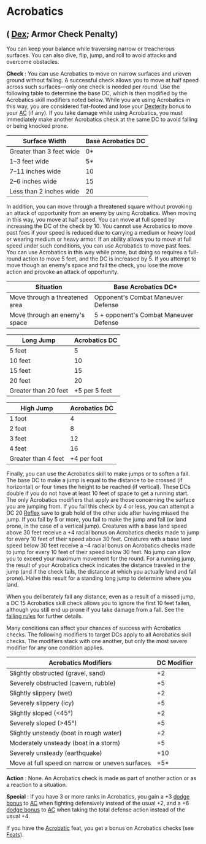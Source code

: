 # Acrobatics

## ( [Dex](../gettingStarted.html#_dexterity); Armor Check Penalty)

You can keep your balance while traversing narrow or treacherous surfaces. You can also dive, flip, jump, and roll to avoid attacks and overcome obstacles.

**Check** : You can use Acrobatics to move on narrow surfaces and uneven ground without falling. A successful check allows you to move at half speed across such surfaces—only one check is needed per round. Use the following table to determine the base DC, which is then modified by the Acrobatics skill modifiers noted below. While you are using Acrobatics in this way, you are considered flat-footed and lose your [Dexterity](../gettingStarted.html#_dexterity) bonus to your [AC](../combat.html#_armor-class) (if any). If you take damage while using Acrobatics, you must immediately make another Acrobatics check at the same DC to avoid falling or being knocked prone.

| Surface Width | Base Acrobatics DC |
| --- | --- |
| Greater than 3 feet wide | 0\* |
| 1–3 feet wide | 5\* |
| 7–11 inches wide | 10 |
| 2–6 inches wide | 15 |
| Less than 2 inches wide | 20 |

In addition, you can move through a threatened square without provoking an attack of opportunity from an enemy by using Acrobatics. When moving in this way, you move at half speed. You can move at full speed by increasing the DC of the check by 10. You cannot use Acrobatics to move past foes if your speed is reduced due to carrying a medium or heavy load or wearing medium or heavy armor. If an ability allows you to move at full speed under such conditions, you can use Acrobatics to move past foes. You can use Acrobatics in this way while prone, but doing so requires a full-round action to move 5 feet, and the DC is increased by 5. If you attempt to move though an enemy's space and fail the check, you lose the move action and provoke an attack of opportunity.

| Situation | Base Acrobatics DC\* |
| --- | --- |
| Move through a threatened area | Opponent's Combat Maneuver Defense |
| Move through an enemy's space | 5 + opponent's Combat Maneuver Defense |

  
  

| Long Jump | Acrobatics DC |
| --- | --- |
| 5 feet | 5 |
| 10 feet | 10 |
| 15 feet | 15 |
| 20 feet | 20 |
| Greater than 20 feet | +5 per 5 feet |

| High Jump | Acrobatics DC |
| --- | --- |
| 1 foot | 4 |
| 2 feet | 8 |
| 3 feet | 12 |
| 4 feet | 16 |
| Greater than 4 feet | +4 per foot |

Finally, you can use the Acrobatics skill to make jumps or to soften a fall. The base DC to make a jump is equal to the distance to be crossed (if horizontal) or four times the height to be reached (if vertical). These DCs double if you do not have at least 10 feet of space to get a running start. The only Acrobatics modifiers that apply are those concerning the surface you are jumping from. If you fail this check by 4 or less, you can attempt a DC 20 [Reflex](../combat.html#_reflex) save to grab hold of the other side after having missed the jump. If you fail by 5 or more, you fail to make the jump and fall (or land prone, in the case of a vertical jump). Creatures with a base land speed above 30 feet receive a +4 racial bonus on Acrobatics checks made to jump for every 10 feet of their speed above 30 feet. Creatures with a base land speed below 30 feet receive a –4 racial bonus on Acrobatics checks made to jump for every 10 feet of their speed below 30 feet. No jump can allow you to exceed your maximum movement for the round. For a running jump, the result of your Acrobatics check indicates the distance traveled in the jump (and if the check fails, the distance at which you actually land and fall prone). Halve this result for a standing long jump to determine where you land.

When you deliberately fall any distance, even as a result of a missed jump, a DC 15 Acrobatics skill check allows you to ignore the first 10 feet fallen, although you still end up prone if you take damage from a fall. See the [falling rules](../environment.html#_falling) for further details.

Many conditions can affect your chances of success with Acrobatics checks. The following modifiers to target DCs apply to all Acrobatics skill checks. The modifiers stack with one another, but only the most severe modifier for any one condition applies.

| Acrobatics Modifiers | DC Modifier |
| --- | --- |
| Slightly obstructed (gravel, sand) | +2 |
| Severely obstructed (cavern, rubble) | +5 |
| Slightly slippery (wet) | +2 |
| Severely slippery (icy) | +5 |
| Slightly sloped (<45°) | +2 |
| Severely sloped (>45°) | +5 |
| Slightly unsteady (boat in rough water) | +2 |
| Moderately unsteady (boat in a storm) | +5 |
| Severely unsteady (earthquake) | +10 |
| Move at full speed on narrow or uneven surfaces | +5\* |

**Action** : None. An Acrobatics check is made as part of another action or as a reaction to a situation.

**Special** : If you have 3 or more ranks in Acrobatics, you gain a +3 [dodge bonus](../combat.html#_dodge-bonuses) to [AC](../combat.html#_armor-class) when fighting defensively instead of the usual +2, and a +6 [dodge bonus](../combat.html#_dodge-bonuses) to [AC](../combat.html#_armor-class) when taking the total defense action instead of the usual +4.

If you have the [Acrobatic](../feats.html#_acrobatic) feat, you get a bonus on Acrobatics checks (see [Feats](../feats.html)).

